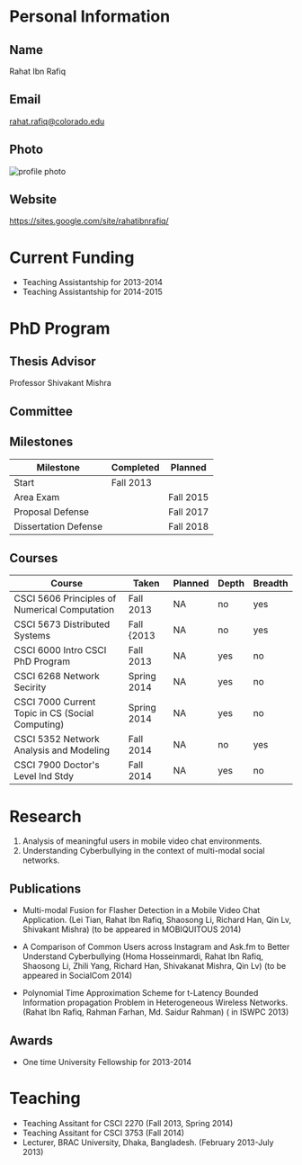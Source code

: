 

# Personal Information

## Name
Rahat Ibn Rafiq

## Email
rahat.rafiq@colorado.edu

## Photo
![profile photo](files/1E3R3Zg4DWDtF4Sl_8kyXZ7jD44yHQjtfEAX-COsXsBE-photo-0.png)

## Website
https://sites.google.com/site/rahatibnrafiq/

# Current Funding
* Teaching Assistantship for 2013-2014
* Teaching Assistantship for 2014-2015

# PhD Program

## Thesis Advisor
Professor Shivakant Mishra

## Committee


## Milestones

| Milestone            | Completed         | Planned           |         
| -------------------- | ----------------- | ----------------- |
| Start                | Fall 2013 |                   |
| Area Exam            |  | Fall 2015 |
| Proposal Defense     |  | Fall 2017 |
| Dissertation Defense |  | Fall 2018 |

## Courses

| Course           | Taken             | Planned            | Depth    | Breadth | 
| ---------------- | ----------------- | ------------------ | -------- | ------- |
| CSCI 5606 Principles of Numerical Computation | Fall 2013 | NA  | no | yes|
| CSCI 5673 Distributed Systems | Fall {2013 | NA  | no | yes|
| CSCI 6000 Intro CSCI PhD Program | Fall 2013 | NA  | yes | no|
| CSCI 6268 Network Secirity | Spring 2014 | NA  | yes | no|
| CSCI 7000 Current Topic in CS (Social Computing) | Spring 2014 | NA | yes | no|
| CSCI 5352 Network Analysis and Modeling | Fall 2014 | NA  | no | yes|
| CSCI 7900 Doctor's Level Ind Stdy | Fall 2014 | NA  | yes | no|


# Research

1. Analysis of meaningful users in mobile video chat environments.
2. Understanding Cyberbullying in the context of multi-modal social networks.

## Publications

* Multi-modal Fusion for Flasher Detection in a Mobile Video Chat Application. (Lei Tian, Rahat Ibn Rafiq, Shaosong Li, Richard Han, Qin Lv, Shivakant Mishra) (to be appeared in MOBIQUITOUS 2014)

* A Comparison of Common Users across Instagram and Ask.fm to Better Understand Cyberbullying (Homa Hosseinmardi,  Rahat Ibn Rafiq,  Shaosong Li,  Zhili Yang,  Richard Han,  Shivakanat Mishra,  Qin Lv) (to be appeared in SocialCom 2014)

* Polynomial Time Approximation Scheme for t-Latency Bounded Information propagation Problem in Heterogeneous Wireless Networks. (Rahat Ibn Rafiq, Rahman Farhan, Md. Saidur Rahman)  ( in ISWPC 2013)
  
## Awards


* One time University Fellowship for 2013-2014


# Teaching

* Teaching Assitant for CSCI 2270 (Fall 2013, Spring 2014)
* Teaching Assitant for CSCI 3753 (Fall 2014)
* Lecturer, BRAC University, Dhaka, Bangladesh. (February 2013-July 2013)


